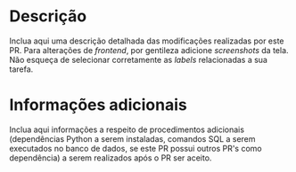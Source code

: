 # Descrição

Inclua aqui uma descrição detalhada das modificações realizadas por este PR. Para alterações de *frontend*, por gentileza adicione *screenshots* da tela. Não esqueça de selecionar corretamente as *labels* relacionadas a sua tarefa.

# Informações adicionais

Inclua aqui informações a respeito de procedimentos adicionais (dependências Python a serem instaladas, comandos SQL a serem executados no banco de dados, se este PR possui outros PR's como dependência) a serem realizados após o PR ser aceito. 
